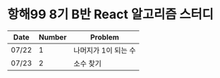 # 항해99 8기 B반 React 알고리즘 스터디

|Date|Number|Problem|
|---|--|-----|
|07/22|1|나머지가 1이 되는 수|
|07/23|2|소수 찾기|
